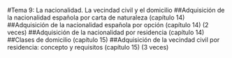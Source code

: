 #Tema 9: La nacionalidad. La vecindad civil y el domicilio
##Adquisición de la nacionalidad española por carta de naturaleza (capítulo 14)
##Adquisición de la nacionalidad española por opción (capítulo 14) (2 veces)
##Adquisición de la nacionalidad por residencia (capítulo 14)
##Clases de domicilio (capítulo 15)
##Adquisición de la vecindad civil por residencia: concepto y requisitos (capítulo 15) (3 veces)